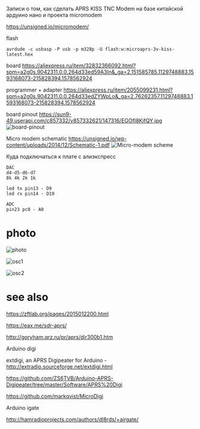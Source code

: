 Записи о том, как сделать APRS KISS TNC Modem на базе китайской ардуино нано и проекта micromodem

https://unsigned.io/micromodem/

flash

```
avrdude -c usbasp -P usb -p m328p -U flash:w:microaprs-3v-kiss-latest.hex
```

board
https://aliexpress.ru/item/32832366092.html?spm=a2g0s.9042311.0.0.264d33ed59A3In&_ga=2.151585785.1129748883.1593168073-215828394.1578562924

programmer + adapter
https://aliexpress.ru/item/2055099231.html?spm=a2g0s.9042311.0.0.264d33edZYWpLo&_ga=2.76262357.1129748883.1593168073-215828394.1578562924

board pinout
https://sun9-49.userapi.com/c857332/v857332621/147316/EGOfI8KifQY.jpg
![board-pinout](https://github.com/UA3MQJ/micro_arps/blob/master/board-pinout.jpg?raw=true)

Micro modem schematic
https://unsigned.io/wp-content/uploads/2014/12/Schematic-1.pdf
![Micro-modem scheme](https://github.com/UA3MQJ/micro_arps/blob/master/scheme.png?raw=true)

Куда подключаться к плате с алиэкспресс

```
DAC
d4-d5-d6-d7
8k 4k 2k 1k

led tx pin13 - D9
led rx pin14 - D10

ADC
pin23 pc0 - A0
```


# photo

![photo](https://github.com/UA3MQJ/micro_arps/blob/master/photo.jpg?raw=true)

![osc1](https://github.com/UA3MQJ/micro_arps/blob/master/osc1.jpg?raw=true)

![osc2](https://github.com/UA3MQJ/micro_arps/blob/master/osc2.jpg?raw=true)


# see also

https://zftlab.org/pages/2015012200.html

https://eax.me/sdr-aprs/

http://goryham.qrz.ru/pr/aprs/dir300b1.htm


Arduino digi

extdigi, an APRS Digipeater for Arduino - http://extradio.sourceforge.net/extdigi.html

https://github.com/ZS6TVB/Arduino-APRS-Digipeater/tree/master/Software/APRS%20Digi

https://github.com/markqvist/MicroDigi



Arduino igate

http://hamradioprojects.com/authors/dl8rds/+airgate/



